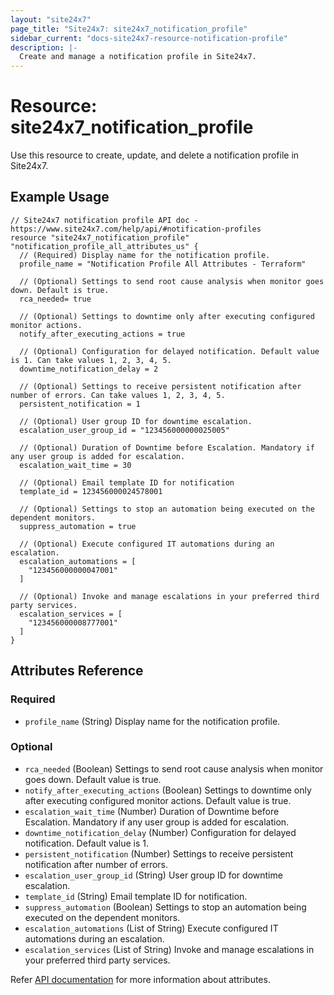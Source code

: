 ```yaml
---
layout: "site24x7"
page_title: "Site24x7: site24x7_notification_profile"
sidebar_current: "docs-site24x7-resource-notification-profile"
description: |-
  Create and manage a notification profile in Site24x7.
---
```


# Resource: site24x7\_notification\_profile

Use this resource to create, update, and delete a notification profile in Site24x7.

## Example Usage

```hcl
// Site24x7 notification profile API doc - https://www.site24x7.com/help/api/#notification-profiles
resource "site24x7_notification_profile" "notification_profile_all_attributes_us" {
  // (Required) Display name for the notification profile.
  profile_name = "Notification Profile All Attributes - Terraform"

  // (Optional) Settings to send root cause analysis when monitor goes down. Default is true.
  rca_needed= true

  // (Optional) Settings to downtime only after executing configured monitor actions.
  notify_after_executing_actions = true

  // (Optional) Configuration for delayed notification. Default value is 1. Can take values 1, 2, 3, 4, 5.
  downtime_notification_delay = 2

  // (Optional) Settings to receive persistent notification after number of errors. Can take values 1, 2, 3, 4, 5.
  persistent_notification = 1

  // (Optional) User group ID for downtime escalation.
  escalation_user_group_id = "123456000000025005"

  // (Optional) Duration of Downtime before Escalation. Mandatory if any user group is added for escalation.
  escalation_wait_time = 30

  // (Optional) Email template ID for notification
  template_id = 123456000024578001

  // (Optional) Settings to stop an automation being executed on the dependent monitors.
  suppress_automation = true

  // (Optional) Execute configured IT automations during an escalation.
  escalation_automations = [
    "123456000000047001"
  ]

  // (Optional) Invoke and manage escalations in your preferred third party services.
  escalation_services = [
    "123456000008777001"
  ]
}
```

## Attributes Reference

### Required

* `profile_name` (String) Display name for the notification profile.

### Optional

* `rca_needed` (Boolean) Settings to send root cause analysis when monitor goes down. Default value is true.
* `notify_after_executing_actions` (Boolean) Settings to downtime only after executing configured monitor actions. Default value is true.
* `escalation_wait_time` (Number) Duration of Downtime before Escalation. Mandatory if any user group is added for escalation.
* `downtime_notification_delay` (Number) Configuration for delayed notification. Default value is 1.
* `persistent_notification` (Number) Settings to receive persistent notification after number of errors.
* `escalation_user_group_id` (String) User group ID for downtime escalation.
* `template_id` (String) Email template ID for notification.
* `suppress_automation` (Boolean) Settings to stop an automation being executed on the dependent monitors.
* `escalation_automations` (List of String) Execute configured IT automations during an escalation.
* `escalation_services` (List of String) Invoke and manage escalations in your preferred third party services.

Refer [API documentation](https://www.site24x7.com/help/api/#notification-profiles) for more information about attributes.


